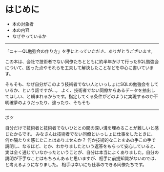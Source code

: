 # はじめに

- 本の対象者
- 本の内容
- なぜやっているか

---

「ニャーQL勉強会の作り方」を手にとっていただき、ありがとうございます。

この本は、会社で技術者でない同僚たちとともに約半年かけて行ったSQL勉強会について、困った点やそれらを工夫して解決したことなどを中心に書いています。

そもそも、なぜ自分がこのよう技術者でない人といっしょにSQLの勉強会をしているか、という話ですが…。
よく、技術者でない同僚からあるデータを抽出してほしい、と頼まれるからです。指定してくる条件がどのように実現するのか不明確夢のようだったり、違ったり、そもそも



---
ボツ

自分だけで技術者と技術者でないひととの間の深い溝を埋めることが難しいと感じたからです。
みなさんは技術者でない同僚といっしょに仕事をしたときに、何か隔たりを感じたことはありませんか？
何か技術的なことをあの手この手で説明し、なるほど、とか、わかりましたという返答をもらって安心していると、実は全く通じていなかったということが、自分は本当によくありました。自分の説明が下手なことはもちろんあると思いますが、相手に前提知識がないのでは、と考えるようになりました。
相手は幸いにも仕事のできる同僚たちです。
